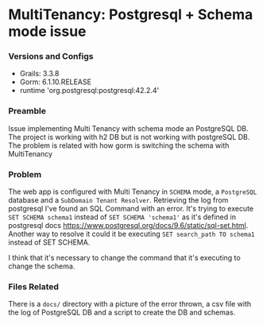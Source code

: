 # MultiTenancy: Postgresql + Schema mode issue

### Versions and Configs
* Grails: 3.3.8
* Gorm: 6.1.10.RELEASE
* runtime 'org.postgresql:postgresql:42.2.4'

### Preamble
Issue implementing Multi Tenancy with schema mode an PostgreSQL DB. The project is working with h2 DB but is not working with postgreSQL DB.
The problem is related with how gorm is switching the schema with MultiTenancy

### Problem

The web app is configured with Multi Tenancy in `SCHEMA` mode, a `PostgreSQL` database and a `SubDomain Tenant Resolver`.
Retrieving the log from postgresql I've found an SQL Command with an error. It's trying to execute `SET SCHEMA schema1` instead of
`SET SCHEMA 'schema1'` as it's defined in postgresql docs https://www.postgresql.org/docs/9.6/static/sql-set.html.
Another way to resolve it could it be executing `SET search_path TO schema1` instead of SET SCHEMA.

I think that it's necessary to change the command that it's executing to change the schema.


### Files Related

There is a `docs/` directory with a picture of the error thrown, a csv file with the log of PostgreSQL DB and a script to create the DB and schemas.